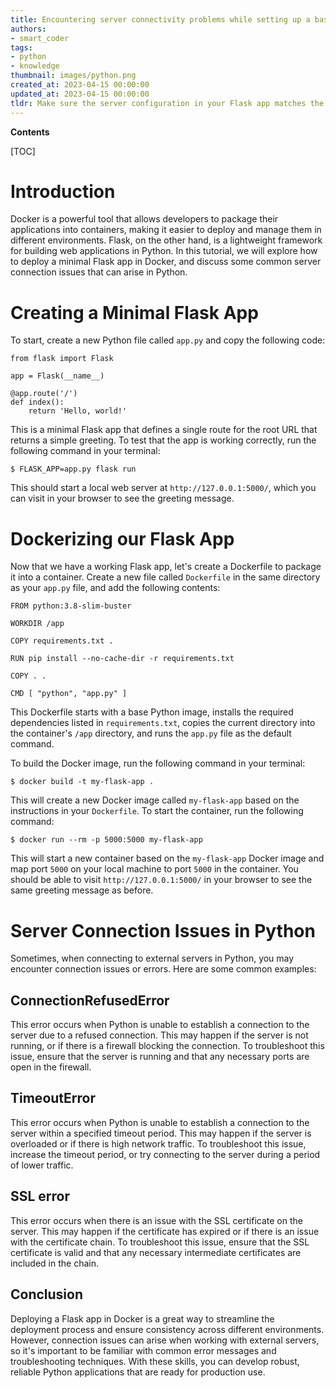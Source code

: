 ```yaml
---
title: Encountering server connectivity problems while setting up a basic flask application using the docker platform
authors:
- smart_coder
tags:
- python
- knowledge
thumbnail: images/python.png
created_at: 2023-04-15 00:00:00
updated_at: 2023-04-15 00:00:00
tldr: Make sure the server configuration in your Flask app matches the container`s network configuration.
---
```


**Contents**

[TOC]

# Introduction

Docker is a powerful tool that allows developers to package their applications into containers, making it easier to deploy and manage them in different environments. Flask, on the other hand, is a lightweight framework for building web applications in Python. In this tutorial, we will explore how to deploy a minimal Flask app in Docker, and discuss some common server connection issues that can arise in Python.

# Creating a Minimal Flask App

To start, create a new Python file called `app.py` and copy the following code:

```
from flask import Flask

app = Flask(__name__)

@app.route('/')
def index():
    return 'Hello, world!'
```

This is a minimal Flask app that defines a single route for the root URL that returns a simple greeting. To test that the app is working correctly, run the following command in your terminal:

```
$ FLASK_APP=app.py flask run
```

This should start a local web server at `http://127.0.0.1:5000/`, which you can visit in your browser to see the greeting message.

# Dockerizing our Flask App

Now that we have a working Flask app, let's create a Dockerfile to package it into a container. Create a new file called `Dockerfile` in the same directory as your `app.py` file, and add the following contents:

```
FROM python:3.8-slim-buster

WORKDIR /app

COPY requirements.txt .

RUN pip install --no-cache-dir -r requirements.txt

COPY . .

CMD [ "python", "app.py" ]
```

This Dockerfile starts with a base Python image, installs the required dependencies listed in `requirements.txt`, copies the current directory into the container's `/app` directory, and runs the `app.py` file as the default command.

To build the Docker image, run the following command in your terminal:

```
$ docker build -t my-flask-app .
```

This will create a new Docker image called `my-flask-app` based on the instructions in your `Dockerfile`. To start the container, run the following command:

```
$ docker run --rm -p 5000:5000 my-flask-app
```

This will start a new container based on the `my-flask-app` Docker image and map port `5000` on your local machine to port `5000` in the container. You should be able to visit `http://127.0.0.1:5000/` in your browser to see the same greeting message as before.

# Server Connection Issues in Python

Sometimes, when connecting to external servers in Python, you may encounter connection issues or errors. Here are some common examples:

## ConnectionRefusedError

This error occurs when Python is unable to establish a connection to the server due to a refused connection. This may happen if the server is not running, or if there is a firewall blocking the connection. To troubleshoot this issue, ensure that the server is running and that any necessary ports are open in the firewall.

## TimeoutError

This error occurs when Python is unable to establish a connection to the server within a specified timeout period. This may happen if the server is overloaded or if there is high network traffic. To troubleshoot this issue, increase the timeout period, or try connecting to the server during a period of lower traffic.

## SSL error

This error occurs when there is an issue with the SSL certificate on the server. This may happen if the certificate has expired or if there is an issue with the certificate chain. To troubleshoot this issue, ensure that the SSL certificate is valid and that any necessary intermediate certificates are included in the chain.

## Conclusion

Deploying a Flask app in Docker is a great way to streamline the deployment process and ensure consistency across different environments. However, connection issues can arise when working with external servers, so it's important to be familiar with common error messages and troubleshooting techniques. With these skills, you can develop robust, reliable Python applications that are ready for production use.
